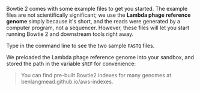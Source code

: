 <script>
import Execute from "$components/Execute.svelte";
import Link from "$components/Link.svelte";
</script>

Bowtie 2 comes with some example files to get you started. The example files are not scientifically significant; we use the **Lambda phage reference genome** simply because it's short, and the reads were generated by a computer program, not a sequencer. However, these files will let you start running Bowtie 2 and downstream tools right away.

Type <Execute command="ls" inline /> in the command line to see the two sample `FASTQ` files.

We preloaded the Lambda phage reference genome into your sandbox, and stored the path in the variable `$REF` for convenience: <Execute command="echo $REF" inline />

> You can find pre-built Bowtie2 indexes for many genomes at <Link href="https://benlangmead.github.io/aws-indexes/bowtie">benlangmead.github.io/aws-indexes</Link>.
